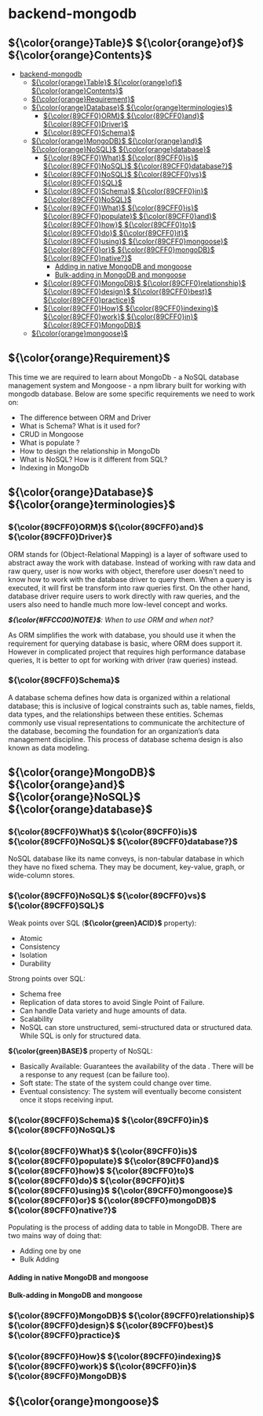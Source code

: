 # backend-mongodb

<!-- TABLE OF CONTENTS -->
## ${\color{orange}Table}$ ${\color{orange}of}$ ${\color{orange}Contents}$

- [backend-mongodb](#backend-mongodb)
  - [${\color{orange}Table}$ ${\color{orange}of}$ ${\color{orange}Contents}$](#colororangetable-colororangeof-colororangecontents)
  - [${\color{orange}Requirement}$](#colororangerequirement)
  - [${\color{orange}Database}$ ${\color{orange}terminologies}$](#colororangedatabase-colororangeterminologies)
    - [${\color{89CFF0}ORM}$ ${\color{89CFF0}and}$ ${\color{89CFF0}Driver}$](#color89cff0orm-color89cff0and-color89cff0driver)
    - [${\color{89CFF0}Schema}$](#color89cff0schema)
  - [${\color{orange}MongoDB}$ ${\color{orange}and}$ ${\color{orange}NoSQL}$ ${\color{orange}database}$](#colororangemongodb-colororangeand-colororangenosql-colororangedatabase)
    - [${\color{89CFF0}What}$ ${\color{89CFF0}is}$ ${\color{89CFF0}NoSQL}$ ${\color{89CFF0}database?}$](#color89cff0what-color89cff0is-color89cff0nosql-color89cff0database)
    - [${\color{89CFF0}NoSQL}$ ${\color{89CFF0}vs}$ ${\color{89CFF0}SQL}$](#color89cff0nosql-color89cff0vs-color89cff0sql)
    - [${\color{89CFF0}Schema}$ ${\color{89CFF0}in}$ ${\color{89CFF0}NoSQL}$](#color89cff0schema-color89cff0in-color89cff0nosql)
    - [${\color{89CFF0}What}$ ${\color{89CFF0}is}$ ${\color{89CFF0}populate}$ ${\color{89CFF0}and}$ ${\color{89CFF0}how}$ ${\color{89CFF0}to}$ ${\color{89CFF0}do}$ ${\color{89CFF0}it}$ ${\color{89CFF0}using}$ ${\color{89CFF0}mongoose}$ ${\color{89CFF0}or}$ ${\color{89CFF0}mongoDB}$ ${\color{89CFF0}native?}$](#color89cff0what-color89cff0is-color89cff0populate-color89cff0and-color89cff0how-color89cff0to-color89cff0do-color89cff0it-color89cff0using-color89cff0mongoose-color89cff0or-color89cff0mongodb-color89cff0native)
      - [Adding in native MongoDB and mongoose](#adding-in-native-mongodb-and-mongoose)
      - [Bulk-adding in MongoDB and mongoose](#bulk-adding-in-mongodb-and-mongoose)
    - [${\color{89CFF0}MongoDB}$ ${\color{89CFF0}relationship}$ ${\color{89CFF0}design}$ ${\color{89CFF0}best}$ ${\color{89CFF0}practice}$](#color89cff0mongodb-color89cff0relationship-color89cff0design-color89cff0best-color89cff0practice)
    - [${\color{89CFF0}How}$ ${\color{89CFF0}indexing}$ ${\color{89CFF0}work}$ ${\color{89CFF0}in}$ ${\color{89CFF0}MongoDB}$](#color89cff0how-color89cff0indexing-color89cff0work-color89cff0in-color89cff0mongodb)
  - [${\color{orange}mongoose}$](#colororangemongoose)

<!-- overview -->
## ${\color{orange}Requirement}$

This time we are required to learn about MongoDb - a NoSQL database management system and Mongoose - a npm library built for working with mongodb database. Below are some specific requirements we need to work on:

- The difference between ORM and Driver
- What is Schema? What is it used for?
- CRUD in Mongoose
- What is populate ?
- How to design the relationship in MongoDb
- What is NoSQL? How is it different from SQL?
- Indexing in MongoDb

## ${\color{orange}Database}$ ${\color{orange}terminologies}$

### ${\color{89CFF0}ORM}$ ${\color{89CFF0}and}$ ${\color{89CFF0}Driver}$

ORM stands for (Object-Relational Mapping) is a layer of software used to abstract away the work with database. Instead of working with raw data and raw query, user is now works with object, therefore user doesn't need to know how to work with the database driver to query them. When a query is executed, it will first be transform into raw queries first.
On the other hand, database driver require users to work directly with raw queries, and the users also need to handle much more low-level concept and works.

_**${\color{#FFCC00}NOTE}$**: When to use ORM and when not?_

As ORM simplifies the work with database, you should use it when the requirement for querying database is basic, where ORM does support it.
However in complicated project that requires high performance database queries, It is better to opt for working with driver (raw queries) instead.

### ${\color{89CFF0}Schema}$

A database schema defines how data is organized within a relational database; this is inclusive of logical constraints such as, table names, fields, data types, and the relationships between these entities. Schemas commonly use visual representations to communicate the architecture of the database, becoming the foundation for an organization’s data management discipline. This process of database schema design is also known as data modeling.
## ${\color{orange}MongoDB}$ ${\color{orange}and}$ ${\color{orange}NoSQL}$ ${\color{orange}database}$

### ${\color{89CFF0}What}$ ${\color{89CFF0}is}$ ${\color{89CFF0}NoSQL}$ ${\color{89CFF0}database?}$

NoSQL database like its name conveys, is non-tabular database in which they have no fixed schema. They may be document, key-value, graph, or wide-column stores.

### ${\color{89CFF0}NoSQL}$ ${\color{89CFF0}vs}$ ${\color{89CFF0}SQL}$

Weak points over SQL (**${\color{green}ACID}$** property):

- Atomic
- Consistency
- Isolation
- Durability

Strong points over SQL:

- Schema free
- Replication of data stores to avoid Single Point of Failure.
- Can handle Data variety and huge amounts of data.
- Scalability
- NoSQL can store unstructured, semi-structured data or structured data. While SQL is only for structured data.

**${\color{green}BASE}$** property of NoSQL:

- Basically Available: Guarantees the availability of the data . There will be a response to any request (can be failure too).
- Soft state: The state of the system could change over time.
- Eventual consistency: The system will eventually become consistent once it stops receiving input.

### ${\color{89CFF0}Schema}$ ${\color{89CFF0}in}$ ${\color{89CFF0}NoSQL}$

### ${\color{89CFF0}What}$ ${\color{89CFF0}is}$ ${\color{89CFF0}populate}$ ${\color{89CFF0}and}$ ${\color{89CFF0}how}$ ${\color{89CFF0}to}$ ${\color{89CFF0}do}$ ${\color{89CFF0}it}$ ${\color{89CFF0}using}$ ${\color{89CFF0}mongoose}$ ${\color{89CFF0}or}$ ${\color{89CFF0}mongoDB}$ ${\color{89CFF0}native?}$

Populating is the process of adding data to table in MongoDB.
There are two mains way of doing that:

- Adding one by one
- Bulk Adding

#### Adding in native MongoDB and mongoose

#### Bulk-adding in MongoDB and mongoose

### ${\color{89CFF0}MongoDB}$ ${\color{89CFF0}relationship}$ ${\color{89CFF0}design}$ ${\color{89CFF0}best}$ ${\color{89CFF0}practice}$

### ${\color{89CFF0}How}$ ${\color{89CFF0}indexing}$ ${\color{89CFF0}work}$ ${\color{89CFF0}in}$ ${\color{89CFF0}MongoDB}$

## ${\color{orange}mongoose}$
